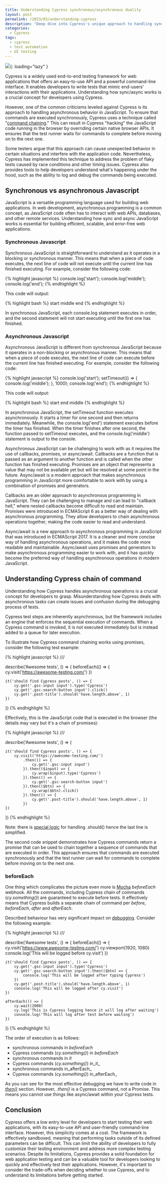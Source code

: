 ```yaml
---
title: Understanding Cypress synchronous/asynchronous duality
layout: post
permalink: /2023/03/understanding-cypress
description: "Deep dive into Cypress's unique approach to handling synchronous and asynchronous JavaScript operations. Learn about command chaining and effective debugging strategies."
categories:
  - Cypress
tags:
  - cypress
  - test automation
  - UI testing 
---
```


![](/images/blog/cypress.png){: loading="lazy" }

Cypress is a widely used end-to-end testing framework for web applications that offers an easy-to-use API and a powerful
command-line interface. It enables developers to write tests that mimic end-users' interactions with their applications.
Understanding how sync/async works is a crucial concept for developers using Cypress.

However, one of the common criticisms leveled against Cypress is its approach to handling asynchronous behavior in
JavaScript. To ensure that commands are executed synchronously, Cypress uses a technique
called "[command chaining](https://learn.cypress.io/cypress-fundamentals/command-chaining)." This can result in
Cypress "hacking" the JavaScript code running in the browser by overriding certain native browser APIs. It ensures that
the test runner waits for commands to complete before moving on to the next one.

Some testers argue that this approach can cause unexpected behavior in certain situations and interfere with the
application code. Nevertheless, Cypress has implemented this technique to address the problem of flaky tests caused by
race conditions and other timing issues. Cypress also provides tools to help developers understand what's happening
under the hood, such as the ability to log and debug the commands being executed.

## Synchronous vs asynchronous Javascript

JavaScript is a versatile programming language used for building web applications. In web development, asynchronous
programming is a common concept, as JavaScript code often has to interact with web APIs, databases, and other remote
services. Understanding how sync and async JavaScript works is essential for building efficient, scalable, and
error-free web applications.

### Synchronous Javascript

Synchronous JavaScript is straightforward to understand as it operates in a blocking or synchronous manner. This means
that when a piece of code executes, the next line of code will not execute until the current line has finished
executing. For example, consider the following code:

{% highlight javascript %}
console.log('start');
console.log('middle');
console.log('end');
{% endhighlight %}

This code will output:

{% highlight bash %}
start
middle
end
{% endhighlight %}

In synchronous JavaScript, each console.log statement executes in order, and the second statement will not start
executing until the first one has finished.

### Asynchronous Javascript

Asynchronous JavaScript is different from synchronous JavaScript because it operates in a non-blocking or asynchronous
manner. This means that when a piece of code executes, the next line of code can execute before the current line has
finished executing. For example, consider the following code:

{% highlight javascript %}
console.log('start');
setTimeout(() => {
console.log('middle');
}, 1000);
console.log('end');
{% endhighlight %}

This code will output:

{% highlight bash %}
start
end
middle
{% endhighlight %}

In asynchronous JavaScript, the setTimeout function executes asynchronously. It starts a timer for one second and then
returns immediately. Meanwhile, the console.log('end') statement executes before the timer has finished. When the timer
finishes after one second, the function passed to setTimeout executes, and the console.log('middle') statement is output
to the console.

Asynchronous JavaScript can be challenging to work with as it requires the use of callbacks, promises, or async/await.
Callbacks are a function that is passed as an argument to another function and is called when the other function has
finished executing. Promises are an object that represents a value that may not be available yet but will be resolved at
some point in the future. Async/await is a modern approach that makes asynchronous programming in JavaScript more
comfortable to work with by using a combination of promises and generators.

Callbacks are an older approach to asynchronous programming in JavaScript. They can be challenging to manage and can
lead to "callback hell," where nested callbacks become difficult to read and maintain. Promises were introduced in
ECMAScript 6 as a better way of dealing with asynchronous programming. They allow developers to chain asynchronous
operations together, making the code easier to read and understand.

Async/await is a new approach to asynchronous programming in JavaScript that was introduced in ECMAScript 2017. It is a
cleaner and more concise way of handling asynchronous operations, and it makes the code more readable and maintainable.
Async/await uses promises and generators to make asynchronous programming easier to work with, and it has quickly become
the preferred way of handling asynchronous operations in modern JavaScript.

## Understanding Cypress chain of command

Understanding how Cypress handles asynchronous operations is a crucial concept for developers to grasp. Misunderstanding
how Cypress deals with asynchronous tasks can create issues and confusion during the debugging process of tests.

Cypress test steps are inherently asynchronous, but the framework includes an engine that enforces the sequential
execution of commands. When a Cypress command is invoked, it is not executed immediately but is instead added to a queue
for later execution.

To illustrate how Cypress command chaining works using promises, consider the following test example:

{% highlight javascript %}
/// <reference types="cypress" />

describe('Awesome tests', () => {
    beforeEach(() => {
        cy.visit('https://awesome-testing.com/')
    })

    it('should find Cypress posts', () => {
        cy.get('.gsc-input input').type('Cypress')
        cy.get('.gsc-search-button input').click()
        cy.get('.post-title').should('have.length.above', 1)
    })

})
{% endhighlight %}

Effectively, this is the JavaScript code that is executed in the browser (the details may vary but it's a chain of
promises):

{% highlight javascript %}
/// <reference types="cypress" />

describe('Awesome tests', () => {

    it('should find Cypress posts', () => {
        cy.visit('https://awesome-testing.com/')
            .then(() => {
                cy.get('.gsc-input input')
            }).then(($input) => {
                cy.wrap($input).type('Cypress')
            }).then(() => {
                cy.get('.gsc-search-button input')
            }).then(($btn) => {
                cy.wrap($btn).click()
            }).then(() => {
                cy.get('.post-title').should('have.length.above', 1)
            })
    })

})
{% endhighlight %}

Note: there is [special logic](https://docs.cypress.io/api/commands/should#Differences) for handling .should() hence the
last line is simplified.

The second code snippet demonstrates how Cypress commands return a promise that can be used to chain together a sequence
of commands that are executed in order. This approach ensures that commands are executed synchronously and that the test
runner can wait for commands to complete before moving on to the next one.

### beforeEach

One thing which complicates the picture even more is [Mocha](https://mochajs.org) _beforeEach_ webhook. All the
commands, including Cypress chain of commands (_cy.something()_) are guaranteed to execute before tests. It effectively
means that Cypress builds a separate chain of command per _before_, _beforeEach_, _after_ and _afterEach_.

Described behaviour has very significant impact on [debugging](https://docs.cypress.io/guides/guides/debugging).
Consider the following example:

{% highlight javascript %}
/// <reference types="cypress" />

describe('Awesome tests', () => {
beforeEach(() => {
cy.visit('https://www.awesome-testing.com/')
cy.viewport(1920, 1080)
console.log('This will be logged before cy.visit')
})

    it('should find Cypress posts', () => {
        cy.get('.gsc-input input').type('Cypress')
        cy.get('.gsc-search-button input').then(($btn) => {
            console.log('This will be logged after typing Cypress')
        })
        cy.get('.post-title').should('have.length.above', 1)
        console.log('This will be logged after cy.visit')
    })

    afterEach(() => {
        cy.wait(2000)
        cy.log('This is Cypress logging hence it will log after waiting')
        console.log('This will log after test before waiting')
    })

})
{% endhighlight %}

The order of execution is as follows:

* synchronous commands in _beforeEach_
* Cypress commands (_cy.something()_) in _beforeEach_
* synchronous commands in _it_
* Cypress commands (_cy.something()_) in_it_
* synchronous commands in_afterEach_
* Cypress commands (_cy.something()_) in_afterEach_

As you can see for the most effective debugging we have to write code in
_[then()](https://docs.cypress.io/api/commands/then)_ section. However, _.then()_ is a Cypress command, not a Promise.
This means you cannot use things like async/await within your Cypress tests.

## Conclusion

Cypress offers a low entry level for developers to start testing their web applications, with its easy-to-use API and
user-friendly command-line interface. However, this simplicity comes at a cost. The framework is effectively sandboxed,
meaning that performing tasks outside of its defined parameters can be difficult. This can limit the ability of
developers to fully customize their testing environment and address more complex testing scenarios. Despite its
limitations, Cypress provides a solid foundation for web application testing and can be a valuable tool for developers
looking to quickly and effectively test their applications. However, it's important to consider the trade-offs when
deciding whether to use Cypress, and to understand its limitations before getting started.

